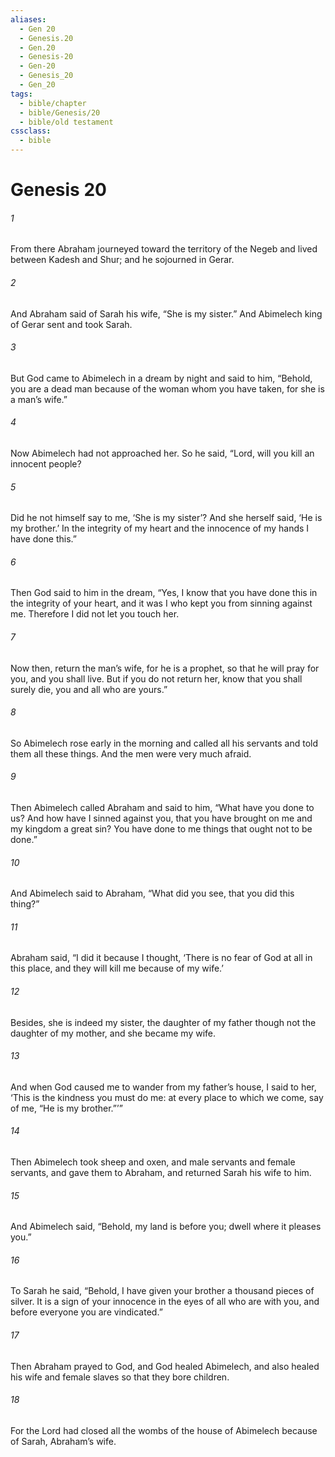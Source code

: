 ```yaml
---
aliases:
  - Gen 20
  - Genesis.20
  - Gen.20
  - Genesis-20
  - Gen-20
  - Genesis_20
  - Gen_20
tags:
  - bible/chapter
  - bible/Genesis/20
  - bible/old testament
cssclass:
  - bible
---
```


# Genesis 20

###### 1
From there Abraham journeyed toward the territory of the Negeb and lived between Kadesh and Shur; and he sojourned in Gerar.
###### 2
And Abraham said of Sarah his wife, “She is my sister.” And Abimelech king of Gerar sent and took Sarah.
###### 3
But God came to Abimelech in a dream by night and said to him, “Behold, you are a dead man because of the woman whom you have taken, for she is a man’s wife.”
###### 4
Now Abimelech had not approached her. So he said, “Lord, will you kill an innocent people?
###### 5
Did he not himself say to me, ‘She is my sister’? And she herself said, ‘He is my brother.’ In the integrity of my heart and the innocence of my hands I have done this.”
###### 6
Then God said to him in the dream, “Yes, I know that you have done this in the integrity of your heart, and it was I who kept you from sinning against me. Therefore I did not let you touch her.
###### 7
Now then, return the man’s wife, for he is a prophet, so that he will pray for you, and you shall live. But if you do not return her, know that you shall surely die, you and all who are yours.”
###### 8
So Abimelech rose early in the morning and called all his servants and told them all these things. And the men were very much afraid.
###### 9
Then Abimelech called Abraham and said to him, “What have you done to us? And how have I sinned against you, that you have brought on me and my kingdom a great sin? You have done to me things that ought not to be done.”
###### 10
And Abimelech said to Abraham, “What did you see, that you did this thing?”
###### 11
Abraham said, “I did it because I thought, ‘There is no fear of God at all in this place, and they will kill me because of my wife.’
###### 12
Besides, she is indeed my sister, the daughter of my father though not the daughter of my mother, and she became my wife.
###### 13
And when God caused me to wander from my father’s house, I said to her, ‘This is the kindness you must do me: at every place to which we come, say of me, “He is my brother.”’”
###### 14
Then Abimelech took sheep and oxen, and male servants and female servants, and gave them to Abraham, and returned Sarah his wife to him.
###### 15
And Abimelech said, “Behold, my land is before you; dwell where it pleases you.”
###### 16
To Sarah he said, “Behold, I have given your brother a thousand pieces of silver. It is a sign of your innocence in the eyes of all who are with you, and before everyone you are vindicated.”
###### 17
Then Abraham prayed to God, and God healed Abimelech, and also healed his wife and female slaves so that they bore children.
###### 18
For the Lord had closed all the wombs of the house of Abimelech because of Sarah, Abraham’s wife.


